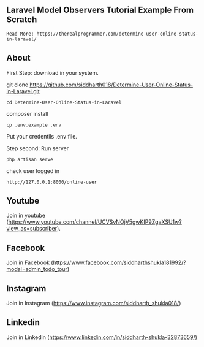 ## Laravel Model Observers Tutorial Example From Scratch

    Read More: https://therealprogrammer.com/determine-user-online-status-in-laravel/
## About

First Step: download in your system.

git clone https://github.com/siddharth018/Determine-User-Online-Status-in-Laravel.git

    cd Determine-User-Online-Status-in-Laravel

composer install

    cp .env.example .env

Put your credentils .env file.

Step second: Run server

    php artisan serve

check user logged in
        
    http://127.0.0.1:8000/online-user

## Youtube
Join in youtube
(https://www.youtube.com/channel/UCVSvNQjV5gwKIP9ZgaXSU1w?view_as=subscriber).

## Facebook
Join in Facebook
(https://www.facebook.com/siddharthshukla181992/?modal=admin_todo_tour)

## Instagram
Join in Instagram
(https://www.instagram.com/siddharth_shukla018/)

## Linkedin
Join in Linkedin
(https://www.linkedin.com/in/siddharth-shukla-32873659/)
